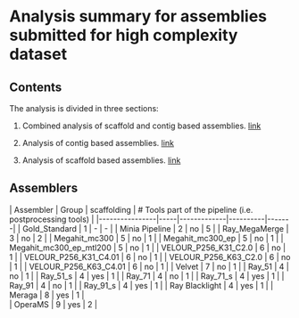 # Analysis summary for assemblies submitted for high complexity dataset

## Contents

The analysis is divided in three sections: 

1. Combined analysis of scaffold and contig based assemblies. [link](high/combined.markdown)

2. Analysis of contig based assemblies. [link](high/contig.markdown)

3. Analysis of scaffold based assemblies. [link](high/scaffold.markdown)

## Assemblers

| Assembler      | Group   | scaffolding | # Tools part of the pipeline (i.e. postprocessing tools) |
|----------------|-----|-------------|----------|-------|
| Gold_Standard  |  1  |    -      |   -   |
| Minia Pipeline |  2  |    no    |   5   |
| Ray_MegaMerge  |  3  |    no    |   2   |
| Megahit_mc300  |  5  |    no    |   1   |
| Megahit_mc300_ep   | 5 |  no     |   1   |
| Megahit_mc300_ep_mtl200 |  5   |  no     |   1   |
| VELOUR_P256_K31_C2.0  |    6   |  no     |   1   |
| VELOUR_P256_K31_C4.01 |    6   |  no     |   1   |
| VELOUR_P256_K63_C2.0  |    6   |  no     |   1   |
| VELOUR_P256_K63_C4.01 |    6   |  no     |   1   |
| Velvet                |    7   |  no     |   1   |
| Ray_51                |    4   |  no     |   1   |
| Ray_51_s              |    4   |  yes    |   1   |
| Ray_71 		|    4   |  no     |   1   |
| Ray_71_s              |    4   |  yes    |   1   |
| Ray_91                |    4   |  no     |   1   |
| Ray_91_s              |    4   |  yes    |   1   |
| Ray Blacklight        |    4   |  yes	   |   1   |
| Meraga	        |    8   |  yes    |   1   |  
| OperaMS		|    9   |  yes	   |   2   |
